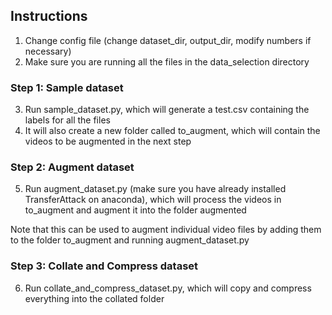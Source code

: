 ## Instructions

1. Change config file (change dataset_dir, output_dir, modify numbers if necessary)
2. Make sure you are running all the files in the data_selection directory

### Step 1: Sample dataset
3. Run sample_dataset.py, which will generate a test.csv containing the labels for all the files
4. It will also create a new folder called to_augment, which will contain the videos to be augmented in the next step

### Step 2: Augment dataset
5. Run augment_dataset.py (make sure you have already installed TransferAttack on anaconda), which will process the videos in to_augment and augment it into the folder augmented

Note that this can be used to augment individual video files by adding them to the folder to_augment and running augment_dataset.py

### Step 3: Collate and Compress dataset
6. Run collate_and_compress_dataset.py, which will copy and compress everything into the collated folder


